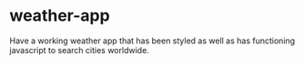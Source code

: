 # weather-app
Have a working weather app that has been styled as well as has functioning javascript to search cities worldwide.